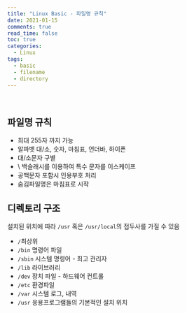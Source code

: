 ```yaml
---
title: "Linux Basic - 파일명 규칙"
date: 2021-01-15
comments: true
read_time: false
toc: true
categories:
  - Linux
tags:
  - basic
  - filename
  - directory
---
```


<br>

## 파일명 규칙

- 최대 255자 까지 가능
- 알파벳 대/소, 숫자, 마침표, 언더바, 하이픈
- 대/소문자 구별
- \ 백슬래시를 이용하여 특수 문자를 이스케이프
- 공백문자 포함시 인용부호 처리
- 숨김파일명은 마침표로 시작

## 디렉토리 구조

설치된 위치에 따라 `/usr` 혹은 `/usr/local`의 접두사를 가질 수 있음

- `/`최상위
- `/bin` 명령어 파일
- `/sbin` 시스템 명령어 - 최고 관리자
- `/lib` 라이브러리
- `/dev` 장치 파일 - 하드웨어 컨트롤
- `/etc` 환경파일
- `/var` 시스템 로그, 내역
- `/usr` 응용프로그램들의 기본적인 설치 위치
